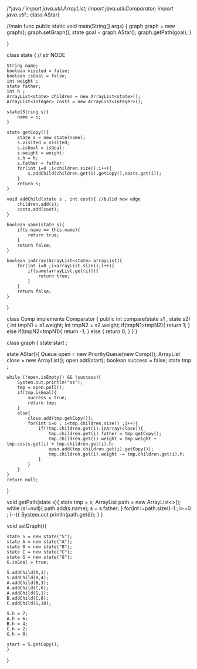 /*java */
import java.util.ArrayList;
import java.util.Comparator;
import java.util.*;
class AStar{

   //main func
        public static void main(String[] args)  {
            graph graph = new graph();
            graph.setGraph();
            state goal = graph.AStar();
            graph.getPath(goal);
        }
 
    
}

 class state {   // str NODE
    
    String name;
    boolean visited = false;
    boolean isGoal = false;
    int weight ;
    state father;
    int h ;
    ArrayList<state> children = new ArrayList<state>();
    ArrayList<Integer> costs = new ArrayList<Integer>();

    state(String s){
        name = s;
    }

    state getCopy(){
        state s = new state(name);
        s.visited = visited;
        s.isGoal = isGoal;
        s.weight = weight;
        s.h = h;
        s.father = father;
        for(int i=0 ;i<children.size();i++){
            s.addChild(children.get(i).getCopy(),costs.get(i));
        }
        return s;
    }

    void addChild(state s , int cost){ //bulid new edge
        children.add(s);
        costs.add(cost);
    }

    boolean same(state s){
        if(s.name == this.name){
            return true;
        }
        return false;
    }

    boolean inArray(ArrayList<state> arrayList){
        for(int i=0 ;i<arrayList.size();i++){
            if(same(arrayList.get(i))){
                return true;
            }
        }
        return false;
    }
}
  
 class Comp implements Comparator<state> {
    public int compare(state s1 , state s2){
        int tmpN1 = s1.weight;
        int tmpN2 = s2.weight;
        if(tmpN1>tmpN2){
            return 1;
        }
        else if(tmpN2<tmpN1){
            return -1;
        }
        else {
            return 0;
        }
    }
}



 class graph {
state start ;


state AStar(){
    Queue<state> open = new PriorityQueue<state>(new Comp());
    ArrayList<state> close = new ArrayList<state>();
    open.add(start);
    boolean success = false;
    state tmp ;

    while (!open.isEmpty() && !success){
        System.out.println("ss");
        tmp = open.poll();
        if(tmp.isGoal){
            success = true;
            return tmp;
        }
        else{
            close.add(tmp.getCopy());
            for(int i=0 ; i<tmp.children.size() ;i++){
                if(!tmp.children.get(i).inArray(close)){
                    tmp.children.get(i).father = tmp.getCopy();
                    tmp.children.get(i).weight = tmp.weight + tmp.costs.get(i) + tmp.children.get(i).h;
                    open.add(tmp.children.get(i).getCopy());
                    tmp.children.get(i).weight -= tmp.children.get(i).h;
                }
            }
        }
    }
    return null;
}

void getPath(state s){
    state tmp = s;
    ArrayList<String> path = new ArrayList<>();
    while (s!=null){
        path.add(s.name);
        s = s.father;
    }
    for(int i=path.size()-1 ; i>=0 ; i--){
        System.out.println(path.get(i));
    }
}


void setGraph(){

    state S = new state("S");
    state A = new state("A");
    state B = new state("B");
    state C = new state("C");
    state G = new state("G");
    G.isGoal = true;

    S.addChild(A,1);
    S.addChild(B,4);
    A.addChild(B,3);
    A.addChild(C,6);
    A.addChild(G,1);
    B.addChild(C,8);
    C.addChild(G,10);

    S.h = 7;
    A.h = 6;  
    B.h = 4;
    C.h = 2;
    G.h = 0;

    start = S.getCopy();
    }

}
